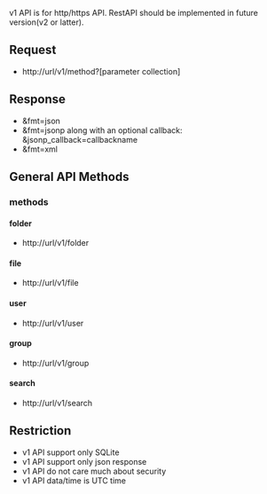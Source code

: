 v1 API is for http/https API. RestAPI should be implemented in future version(v2 or latter).

## Request
* http://url/v1/method?[parameter collection]

## Response
* &fmt=json
* &fmt=jsonp along with an optional callback: &jsonp_callback=callbackname
* &fmt=xml

## General API Methods
### methods

#### folder
* http://url/v1/folder

#### file
* http://url/v1/file

#### user
* http://url/v1/user

#### group
* http://url/v1/group

#### search
* http://url/v1/search


## Restriction
* v1 API support only SQLite
* v1 API support only json response
* v1 API do not care much about security
* v1 API data/time is UTC time